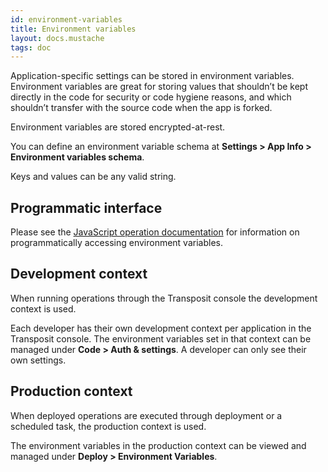 ```yaml
---
id: environment-variables
title: Environment variables
layout: docs.mustache
tags: doc
---
```


Application-specific settings can be stored in environment variables. Environment variables are great for storing values that shouldn’t be kept directly in the code for security or code hygiene reasons, and which shouldn’t transfer with the source code when the app is forked.

Environment variables are stored encrypted-at-rest.

You can define an environment variable schema at **Settings &gt; App Info &gt; Environment variables schema**.

Keys and values can be any valid string.

## Programmatic interface

Please see the [JavaScript operation documentation](/docs/references/js-operations#environment-variables) for information on programmatically accessing environment variables.

## Development context

When running operations through the Transposit console the development context is used.

Each developer has their own development context per application in the Transposit console. The environment variables set in that context can be managed under **Code &gt; Auth &amp; settings**. A developer can only see their own settings.

## Production context

When deployed operations are executed through deployment or a scheduled task, the production context is used.

The environment variables in the production context can be viewed and managed under **Deploy &gt; Environment Variables**.
